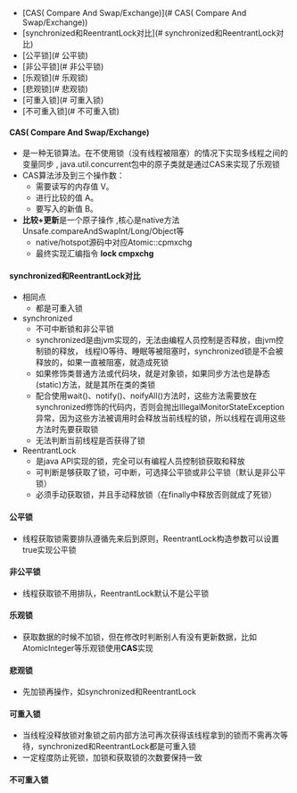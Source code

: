 - [CAS( Compare And Swap/Exchange)](# CAS( Compare And Swap/Exchange))
- [synchronized和ReentrantLock对比](# synchronized和ReentrantLock对比)
- [公平锁](# 公平锁)
- [非公平锁](# 非公平锁)
- [乐观锁](# 乐观锁)
- [悲观锁](# 悲观锁)
- [可重入锁](# 可重入锁)
- [不可重入锁](# 不可重入锁)

#### CAS( Compare And Swap/Exchange)

-  是一种无锁算法。在不使用锁（没有线程被阻塞）的情况下实现多线程之间的变量同步 , java.util.concurrent包中的原子类就是通过CAS来实现了乐观锁 
-  CAS算法涉及到三个操作数：
   - 需要读写的内存值 V。
   - 进行比较的值 A。
   - 要写入的新值 B。
-  **比较+更新**是一个原子操作 ,核心是native方法Unsafe.compareAndSwapInt/Long/Object等
   - native/hotspot源码中对应Atomic::cpmxchg
   - 最终实现汇编指令 **lock cmpxchg**

#### synchronized和ReentrantLock对比

- 相同点
  - 都是可重入锁
- synchronized
  -  不可中断锁和非公平锁 
  - synchronized是由jvm实现的，无法由编程人员控制是否释放，由jvm控制锁的释放， 线程IO等待、睡眠等被阻塞时，synchronized锁是不会被释放的，如果一直被阻塞，就造成死锁 
  -  如果修饰类普通方法或代码块，就是对象锁，如果同步方法也是静态(static)方法，就是其所在类的类锁 
  -  配合使用wait()、notify()、noifyAll()方法时，这些方法需要放在synchronized修饰的代码内，否则会抛出IllegalMonitorStateException异常，因为这些方法被调用时会释放当前线程的锁，所以线程在调用这些方法时先要获取锁
  - 无法判断当前线程是否获得了锁
- ReentrantLock
  - 是java API实现的锁，完全可以有编程人员控制锁获取和释放
  - 可判断是够获取了锁，可中断，可选择公平锁或非公平锁（默认是非公平锁）
  - 必须手动获取锁，并且手动释放锁（在finally中释放否则就成了死锁）

#### 公平锁

- 线程获取锁需要排队遵循先来后到原则，ReentrantLock构造参数可以设置true实现公平锁

#### 非公平锁

- 线程获取锁不用排队，ReentrantLock默认不是公平锁

#### 乐观锁

- 获取数据的时候不加锁，但在修改时判断别人有没有更新数据，比如AtomicInteger等乐观锁使用**CAS**实现

#### 悲观锁

- 先加锁再操作，如synchronized和ReentrantLock

#### 可重入锁

- 当线程没释放锁对象锁之前内部方法可再次获得该线程拿到的锁而不需再次等待，synchronized和ReentrantLock都是可重入锁
- 一定程度防止死锁，加锁和获取锁的次数要保持一致

#### 不可重入锁